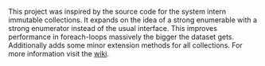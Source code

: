 This project was inspired by the source code for the system intern immutable collections. It expands on the idea of a strong enumerable with a strong enumerator instead of the usual interface. This improves performance in foreach-loops massively the bigger the dataset gets. Additionally adds some minor extension methods for all collections. For more information visit the [wiki](https://github.com/Narumikazuchi/Collections/wiki).